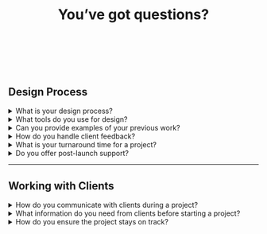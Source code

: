 <header>

# You’ve got questions?
<br>
<br>
<br>

</header>

## Design Process

<span>
<details>
<summary>What is your design process?</summary>

My design process involves several steps:

- Research and discovery
- Concept development
- Design and prototyping
- User testing and feedback
- Iteration and refinement

</details>

<details>
<summary>What tools do you use for design?</summary>

I use a variety of tools depending on the project needs:

- Adobe Creative Suite (Photoshop, Illustrator, XD)
- Sketch
- Figma
- InVision
- Blender for 3D modeling

</details>

<details>
<summary>Can you provide examples of your previous work?</summary>

Yes, I have a portfolio of my previous work which includes:

- Website designs
- Mobile app designs
- Branding and identity projects
- 3D modeling and animations

</details>

<details>
<summary>How do you handle client feedback?</summary>

I handle client feedback by:

- Actively listening to understand their concerns
- Providing professional advice and suggestions
- Iterating on the design based on feedback
- Ensuring the final product meets their expectations

</details>

<details>
<summary>What is your turnaround time for a project?</summary>

The turnaround time for a project depends on its complexity, but typically:

- Small projects: 1-2 weeks
- Medium projects: 3-4 weeks
- Large projects: 6-8 weeks

</details>

<details>
<summary>Do you offer post-launch support?</summary>

Yes, I offer post-launch support which includes:

- Bug fixes
- Design updates
- Performance optimization
- Ongoing maintenance

</details>
</span>

<hr>

## Working with Clients

<span>
<details>
<summary>How do you communicate with clients during a project?</summary>

I communicate with clients through:

- Regular email updates
- Scheduled video calls
- Project management tools like Trello or Asana
- Instant messaging for quick questions

</details>

<details>
<summary>What information do you need from clients before starting a project?</summary>

Before starting a project, I need:

- A clear project brief
- Target audience information
- Brand guidelines
- Any existing assets or content
- Project timeline and deadlines

</details>

<details>
<summary>How do you ensure the project stays on track?</summary>

I ensure the project stays on track by:

- Setting clear milestones and deadlines
- Regularly updating the client on progress
- Using project management tools to track tasks
- Addressing any issues promptly

</details>

</span>

